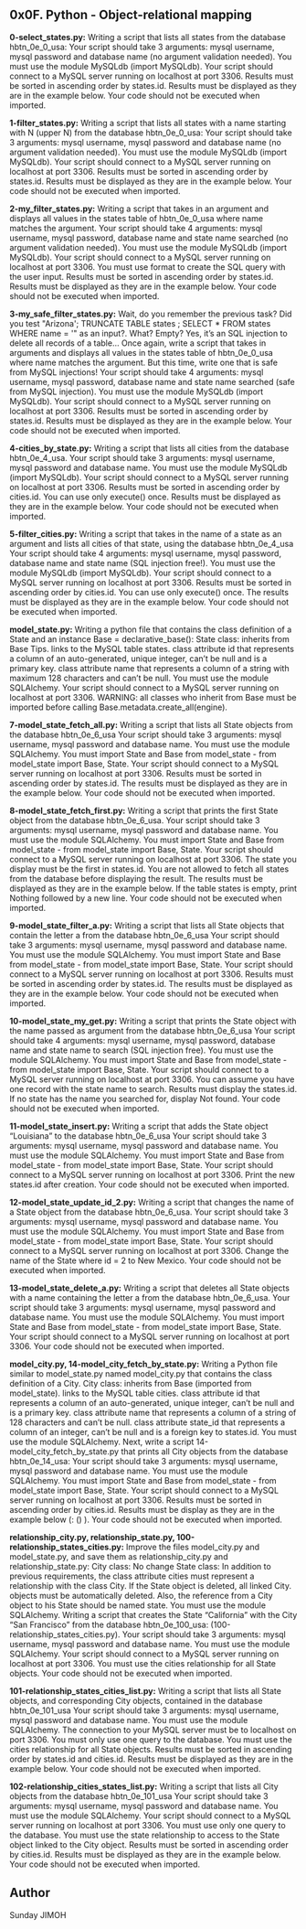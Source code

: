 ## 0x0F. Python - Object-relational mapping


**0-select_states.py:** Writing a script that lists all states from the database hbtn_0e_0_usa:
Your script should take 3 arguments: mysql username, mysql password and database name (no argument validation needed).
You must use the module MySQLdb (import MySQLdb).
Your script should connect to a MySQL server running on localhost at port 3306.
Results must be sorted in ascending order by states.id.
Results must be displayed as they are in the example below.
Your code should not be executed when imported.


**1-filter_states.py:** Writing a script that lists all states with a name starting with N (upper N) from the database hbtn_0e_0_usa:
Your script should take 3 arguments: mysql username, mysql password and database name (no argument validation needed).
You must use the module MySQLdb (import MySQLdb).
Your script should connect to a MySQL server running on localhost at port 3306.
Results must be sorted in ascending order by states.id.
Results must be displayed as they are in the example below.
Your code should not be executed when imported.


**2-my_filter_states.py:** Writing a script that takes in an argument and displays all values in the states table of hbtn_0e_0_usa where name matches the argument.
Your script should take 4 arguments: mysql username, mysql password, database name and state name searched (no argument validation needed).
You must use the module MySQLdb (import MySQLdb).
Your script should connect to a MySQL server running on localhost at port 3306.
You must use format to create the SQL query with the user input.
Results must be sorted in ascending order by states.id.
Results must be displayed as they are in the example below.
Your code should not be executed when imported.


**3-my_safe_filter_states.py:** Wait, do you remember the previous task? Did you test "Arizona'; TRUNCATE TABLE states ; SELECT * FROM states WHERE name = '" as an input?.
What? Empty?
Yes, it’s an SQL injection to delete all records of a table…
Once again, write a script that takes in arguments and displays all values in the states table of hbtn_0e_0_usa where name matches the argument. But this time, write one that is safe from MySQL injections!
Your script should take 4 arguments: mysql username, mysql password, database name and state name searched (safe from MySQL injection).
You must use the module MySQLdb (import MySQLdb).
Your script should connect to a MySQL server running on localhost at port 3306.
Results must be sorted in ascending order by states.id.
Results must be displayed as they are in the example below.
Your code should not be executed when imported.


**4-cities_by_state.py:** Writing a script that lists all cities from the database hbtn_0e_4_usa.
Your script should take 3 arguments: mysql username, mysql password and database name.
You must use the module MySQLdb (import MySQLdb).
Your script should connect to a MySQL server running on localhost at port 3306.
Results must be sorted in ascending order by cities.id.
You can use only execute() once.
Results must be displayed as they are in the example below.
Your code should not be executed when imported.


**5-filter_cities.py:** Writing a script that takes in the name of a state as an argument and lists all cities of that state, using the database hbtn_0e_4_usa
Your script should take 4 arguments: mysql username, mysql password, database name and state name (SQL injection free!).
You must use the module MySQLdb (import MySQLdb).
Your script should connect to a MySQL server running on localhost at port 3306.
Results must be sorted in ascending order by cities.id.
You can use only execute() once.
The results must be displayed as they are in the example below.
Your code should not be executed when imported.


**model_state.py:** Writing a python file that contains the class definition of a State and an instance Base = declarative_base():
State class:
inherits from Base Tips.
links to the MySQL table states.
class attribute id that represents a column of an auto-generated, unique integer, can’t be null and is a primary key.
class attribute name that represents a column of a string with maximum 128 characters and can’t be null.
You must use the module SQLAlchemy.
Your script should connect to a MySQL server running on localhost at port 3306.
WARNING: all classes who inherit from Base must be imported before calling Base.metadata.create_all(engine).


**7-model_state_fetch_all.py:** Writing a script that lists all State objects from the database hbtn_0e_6_usa
Your script should take 3 arguments: mysql username, mysql password and database name.
You must use the module SQLAlchemy.
You must import State and Base from model_state - from model_state import Base, State.
Your script should connect to a MySQL server running on localhost at port 3306.
Results must be sorted in ascending order by states.id.
The results must be displayed as they are in the example below.
Your code should not be executed when imported.


**8-model_state_fetch_first.py:** Writing a script that prints the first State object from the database hbtn_0e_6_usa.
Your script should take 3 arguments: mysql username, mysql password and database name.
You must use the module SQLAlchemy.
You must import State and Base from model_state - from model_state import Base, State.
Your script should connect to a MySQL server running on localhost at port 3306.
The state you display must be the first in states.id.
You are not allowed to fetch all states from the database before displaying the result.
The results must be displayed as they are in the example below.
If the table states is empty, print Nothing followed by a new line.
Your code should not be executed when imported.


**9-model_state_filter_a.py:** Writing a script that lists all State objects that contain the letter a from the database hbtn_0e_6_usa
Your script should take 3 arguments: mysql username, mysql password and database name.
You must use the module SQLAlchemy.
You must import State and Base from model_state - from model_state import Base, State.
Your script should connect to a MySQL server running on localhost at port 3306.
Results must be sorted in ascending order by states.id.
The results must be displayed as they are in the example below.
Your code should not be executed when imported.


**10-model_state_my_get.py:** Writing a script that prints the State object with the name passed as argument from the database hbtn_0e_6_usa
Your script should take 4 arguments: mysql username, mysql password, database name and state name to search (SQL injection free).
You must use the module SQLAlchemy.
You must import State and Base from model_state - from model_state import Base, State.
Your script should connect to a MySQL server running on localhost at port 3306.
You can assume you have one record with the state name to search.
Results must display the states.id.
If no state has the name you searched for, display Not found.
Your code should not be executed when imported.


**11-model_state_insert.py:** Writing a script that adds the State object “Louisiana” to the database hbtn_0e_6_usa
Your script should take 3 arguments: mysql username, mysql password and database name.
You must use the module SQLAlchemy.
You must import State and Base from model_state - from model_state import Base, State.
Your script should connect to a MySQL server running on localhost at port 3306.
Print the new states.id after creation.
Your code should not be executed when imported.


**12-model_state_update_id_2.py:** Writing a script that changes the name of a State object from the database hbtn_0e_6_usa.
Your script should take 3 arguments: mysql username, mysql password and database name.
You must use the module SQLAlchemy.
You must import State and Base from model_state - from model_state import Base, State.
Your script should connect to a MySQL server running on localhost at port 3306.
Change the name of the State where id = 2 to New Mexico.
Your code should not be executed when imported.


**13-model_state_delete_a.py:** Writing a script that deletes all State objects with a name containing the letter a from the database hbtn_0e_6_usa.
Your script should take 3 arguments: mysql username, mysql password and database name.
You must use the module SQLAlchemy.
You must import State and Base from model_state - from model_state import Base, State.
Your script should connect to a MySQL server running on localhost at port 3306.
Your code should not be executed when imported.


**model_city.py, 14-model_city_fetch_by_state.py:** Writing a Python file similar to model_state.py named model_city.py that contains the class definition of a City.
City class:
inherits from Base (imported from model_state).
links to the MySQL table cities.
class attribute id that represents a column of an auto-generated, unique integer, can’t be null and is a primary key.
class attribute name that represents a column of a string of 128 characters and can’t be null.
class attribute state_id that represents a column of an integer, can’t be null and is a foreign key to states.id.
You must use the module SQLAlchemy.
Next, write a script 14-model_city_fetch_by_state.py that prints all City objects from the database hbtn_0e_14_usa:
Your script should take 3 arguments: mysql username, mysql password and database name.
You must use the module SQLAlchemy.
You must import State and Base from model_state - from model_state import Base, State.
Your script should connect to a MySQL server running on localhost at port 3306.
Results must be sorted in ascending order by cities.id.
Results must be display as they are in the example below (<state name>: (<city id>) <city name>).
Your code should not be executed when imported.


**relationship_city.py, relationship_state.py, 100-relationship_states_cities.py:** Improve the files model_city.py and model_state.py, and save them as relationship_city.py and relationship_state.py:
City class:
No change
State class:
In addition to previous requirements, the class attribute cities must represent a relationship with the class City. If the State object is deleted, all linked City. objects must be automatically deleted. Also, the reference from a City object to his State should be named state.
You must use the module SQLAlchemy.
Writing a script that creates the State “California” with the City “San Francisco” from the database hbtn_0e_100_usa: (100-relationship_states_cities.py).
Your script should take 3 arguments: mysql username, mysql password and database name.
You must use the module SQLAlchemy.
Your script should connect to a MySQL server running on localhost at port 3306.
You must use the cities relationship for all State objects.
Your code should not be executed when imported.


**101-relationship_states_cities_list.py:** Writing a script that lists all State objects, and corresponding City objects, contained in the database hbtn_0e_101_usa
Your script should take 3 arguments: mysql username, mysql password and database name.
You must use the module SQLAlchemy.
The connection to your MySQL server must be to localhost on port 3306.
You must only use one query to the database.
You must use the cities relationship for all State objects.
Results must be sorted in ascending order by states.id and cities.id.
Results must be displayed as they are in the example below.
Your code should not be executed when imported.


**102-relationship_cities_states_list.py:** Writing a script that lists all City objects from the database hbtn_0e_101_usa
Your script should take 3 arguments: mysql username, mysql password and database name.
You must use the module SQLAlchemy.
Your script should connect to a MySQL server running on localhost at port 3306.
You must use only one query to the database.
You must use the state relationship to access to the State object linked to the City object.
Results must be sorted in ascending order by cities.id.
Results must be displayed as they are in the example below.
Your code should not be executed when imported.
  
## Author 
  Sunday JIMOH
